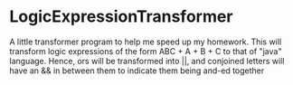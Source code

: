 # LogicExpressionTransformer
A little transformer program to help me speed up my homework. This will transform logic expressions of the form ABC + A + B + C to that of 
"java" language. Hence, ors will be transformed into ||, and conjoined letters will have an && in between them to indicate them being and-ed together
